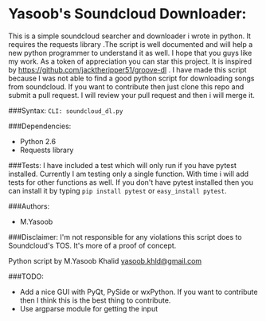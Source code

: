 Yasoob's Soundcloud Downloader:
===============================
This is a simple soundcloud searcher and downloader i wrote in python. 
It requires the requests library .The script is well documented and
will help a new python programmer to understand it as well.
I hope that you guys like my work. As a token of appreciation you can star this project.
It is inspired by https://github.com/jacktheripper51/groove-dl . I have made this script because 
I was not able to find a good python script for downloading songs from soundcloud. If you want 
to contribute then just clone this repo and submit a pull request. I will review your pull 
request and then i will merge it.

###Syntax:
```CLI: soundcloud_dl.py```

###Dependencies:
* Python 2.6
* Requests library 

###Tests:
I have included a test which will only run if you have pytest installed. Currently I am testing only a single function. With time i will add tests for other functions as well. If you don't have pytest installed then you can install it by typing ```pip install pytest``` or ```easy_install pytest```.

###Authors:
* M.Yasoob

###Disclaimer:
I'm not responsible for any violations this script does to Soundcloud's TOS. It's more of a
proof of concept.

Python script by M.Yasoob Khalid <yasoob.khld@gmail.com>

###TODO:
* Add a nice GUI with PyQt, PySide or wxPython. If you want to contribute then I think this is the best thing to contribute.
* Use argparse module for getting the input
